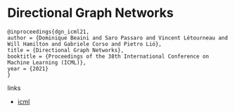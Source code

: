 # Directional Graph Networks

```
@inproceedings{dgn_icml21,
author = {Dominique Beaini and Saro Passaro and Vincent Létourneau and Will Hamilton and Gabriele Corso and Pietro Lió},
title = {Directional Graph Networks},
booktitle = {Proceedings of the 38th International Conference on Machine Learning (ICML)},
year = {2021}
}
```

links
- [icml](https://icml.cc/Conferences/2021/ScheduleMultitrack?event=10054)
